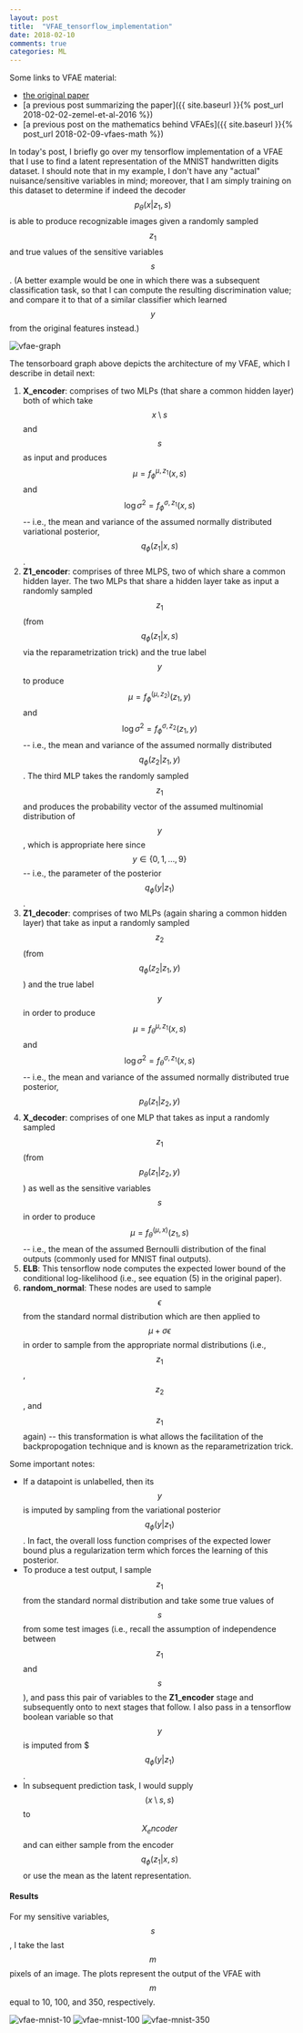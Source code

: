 ```yaml
---
layout: post
title:  "VFAE_tensorflow_implementation"
date: 2018-02-10
comments: true
categories: ML
---
```

Some links to VFAE material:

- [the original paper](https://arxiv.org/pdf/1511.00830.pdf)
- [a previous post summarizing the paper]({{ site.baseurl }}{% post_url 2018-02-02-zemel-et-al-2016 %})
- [a previous post on the mathematics behind VFAEs]({{ site.baseurl }}{% post_url 2018-02-09-vfaes-math %})

In today's post, I briefly go over my tensorflow implementation of a VFAE that I use
to find a latent representation of the MNIST handwritten digits dataset. I should
note that in my example, I don't have any "actual" nuisance/sensitive variables in mind;
moreover, that I am simply training on this dataset to determine if indeed
the decoder $$p_\theta(x|z_1,s)$$ is able to produce recognizable images given a randomly
sampled $$z_1$$ and true values of the sensitive variables $$s$$.
(A better example would be one in which there was a subsequent classification task,
so that I can compute the resulting discrimination value; and compare it to that
of a similar classifier which learned $$y$$ from the original features instead.)

![vfae-graph]({{site.url}}/images/vfae-graph.png)

The tensorboard graph above depicts the architecture of my VFAE, which I describe in detail
next:

1. **X_encoder**: comprises of two MLPs (that share a common hidden layer)
both of which take $$x\setminus s$$ and $$s$$ as input and produces $$\mu = f_\phi^{\mu,z_1}(x,s)$$
and $$\log \sigma^2 = f_\phi^{\sigma,z_1}(x,s)$$ -- i.e., the mean and variance of the
assumed normally distributed variational posterior, $$q_\phi(z_1 | x,s)$$.
2. **Z1_encoder**: comprises of three MLPS, two of which share a common
hidden layer. The two MLPs that share a hidden layer take as input a randomly
sampled $$z_1$$ (from $$q_\phi(z_1| x,s)$$ via the reparametrization trick) and
the true label $$y$$ to produce $$\mu = f_\phi^{(\mu,z_2)}(z_1,y)$$ and
$$\log \sigma^2 = f_\phi^{\sigma,z_2}(z_1,y)$$ -- i.e., the mean and variance of
the assumed normally distributed $$q_\phi(z_2 | z_1,y)$$. The third MLP takes
the randomly sampled $$z_1$$ and produces the probability vector of the assumed
multinomial distribution of $$y$$, which is appropriate here since $$y \in \{0,1,\ldots,9\}$$ --
i.e., the parameter of the posterior $$q_\phi(y|z_1)$$.
3. **Z1_decoder**: comprises of two MLPs (again sharing a common hidden layer)
that take as input a randomly sampled $$z_2$$ (from $$q_\phi(z_2|z_1,y)$$) and the true
label $$y$$ in order to produce $$\mu = f_\theta^{\mu,z_1}(x,s)$$ and
$$\log \sigma^2 = f_\theta^{\sigma,z_1}(x,s)$$ -- i.e., the mean and variance of
the assumed normally distributed true posterior, $$p_\theta(z_1 | z_2,y)$$
4. **X_decoder**: comprises of one MLP that takes as input a randomly sampled
$$z_1$$ (from $$p_\theta(z_1|z_2,y)$$) as well as the sensitive variables $$s$$
in order to produce $$\mu = f_\theta^{(\mu,x)}(z_1,s)$$ -- i.e., the mean of the
assumed Bernoulli distribution of the final outputs (commonly used for MNIST final
outputs).
5. **ELB**: This tensorflow node computes the expected lower bound of the conditional
log-likelihood (i.e., see equation (5) in the original paper).
6. **random_normal**: These nodes are used to sample $$\epsilon$$ from the standard
normal distribution which are then applied to $$\mu + \sigma\epsilon$$ in order
to sample from the appropriate normal distributions (i.e., $$z_1$$, $$z_2$$,
and $$z_1$$ again) -- this transformation is what allows the facilitation of the
backpropogation technique and is known as the reparametrization trick.

Some important notes:
- If a datapoint is unlabelled, then its $$y$$ is imputed by sampling from the
variational posterior $$q_\phi(y|z_1)$$. In fact, the overall loss function comprises
of the expected lower bound plus a regularization term which forces the learning of
this posterior.
- To produce a test output, I sample $$z_1$$ from the standard normal distribution
and take some true values of $$s$$ from some test images (i.e., recall the
assumption of independence between $$z_1$$ and $$s$$), and pass this pair of
variables to the **Z1_encoder** stage and subsequently onto to next stages that follow.
I also pass in a tensorflow boolean variable so that $$y$$ is imputed from $$$q_\phi(y|z_1)$$.
- In subsequent prediction task, I would supply $$(x\setminus s, s)$$ to $$X_encoder$$
and can either sample from the encoder $$q_\phi(z_1 | x,s)$$ or use the mean
as the latent representation.

#### Results
For my sensitive variables, $$s$$, I take the last $$m$$ pixels of an image. The
plots represent the output of the VFAE with $$m$$ equal to 10, 100, and 350,
respectively.

![vfae-mnist-10]({{site.url}}/images/vfae_generated_digits_plot_s10.png)
![vfae-mnist-100]({{site.url}}/images/vfae_generated_digits_plot_s100.png)
![vfae-mnist-350]({{site.url}}/images/vfae_generated_digits_plot_s350.png)
